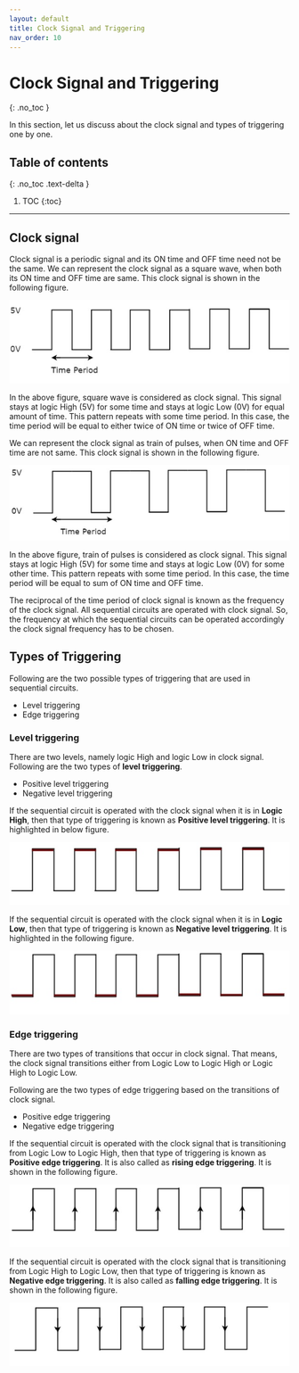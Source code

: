 ```yaml
---
layout: default
title: Clock Signal and Triggering
nav_order: 10
---
```


# Clock Signal and Triggering
{: .no_toc }

In this section, let us discuss about the clock signal and types of triggering one by one.

## Table of contents
{: .no_toc .text-delta }

1. TOC
{:toc}

---



## Clock signal

Clock signal is a periodic signal and its ON time and OFF time need not be the same. 
We can represent the clock signal as a square wave, when both its ON time and OFF time are same. 
This clock signal is shown in the following figure.

<div style="text-align:center"><img src="../assets/images/clock_signal.jpg" /></div>

In the above figure, square wave is considered as clock signal. This signal stays at logic High (5V) for some time and stays at logic Low (0V) for equal amount of time. This pattern repeats with some time period. In this case, the time period will be equal to either twice of ON time or twice of OFF time.

We can represent the clock signal as train of pulses, when ON time and OFF time are not same. This clock signal is shown in the following figure.

<div style="text-align:center"><img src="../assets/images/train_of_pulses.jpg" /></div>

In the above figure, train of pulses is considered as clock signal. This signal stays at logic High (5V) for some time and stays at logic Low (0V) for some other time. This pattern repeats with some time period. In this case, the time period will be equal to sum of ON time and OFF time.

The reciprocal of the time period of clock signal is known as the frequency of the clock signal. All sequential circuits are operated with clock signal. So, the frequency at which the sequential circuits can be operated accordingly the clock signal frequency has to be chosen.

## Types of Triggering

Following are the two possible types of triggering that are used in sequential circuits.

* Level triggering
* Edge triggering

### Level triggering

There are two levels, namely logic High and logic Low in clock signal. Following are the two types of **level triggering**.

* Positive level triggering
* Negative level triggering

If the sequential circuit is operated with the clock signal when it is in **Logic High**, then that type of triggering is known as **Positive level triggering**. It is highlighted in below figure.
<div style="text-align:center"><img src="../assets/images/level_triggering.jpg" /></div>

If the sequential circuit is operated with the clock signal when it is in **Logic Low**, then that type of triggering is known as **Negative level triggering**. It is highlighted in the following figure.

<div style="text-align:center"><img src="../assets/images/negative_level_triggering.jpg" /></div>

### Edge triggering

There are two types of transitions that occur in clock signal. That means, the clock signal transitions either from Logic Low to Logic High or Logic High to Logic Low.

Following are the two types of edge triggering based on the transitions of clock signal.

* Positive edge triggering
* Negative edge triggering

If the sequential circuit is operated with the clock signal that is transitioning from Logic Low to Logic High, then that type of triggering is known as **Positive edge triggering**. It is also called as **rising edge triggering**. It is shown in the following figure.

<div style="text-align:center"><img src="../assets/images/positive_edge_triggering.jpg" /></div>

If the sequential circuit is operated with the clock signal that is transitioning from Logic High to Logic Low, then that type of triggering is known as **Negative edge triggering**. It is also called as **falling edge triggering**. It is shown in the following figure.

<div style="text-align:center"><img src="../assets/images/negative_edge_triggering.jpg" /></div>
